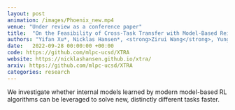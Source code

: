 ```yaml
---
layout: post
animation: /images/Phoenix_new.mp4
venue: "Under review as a conference paper"
title:  "On the Feasibility of Cross-Task Transfer with Model-Based Reinforcement Learning"
authors: "Yifan Xu*, Nicklas Hansen*, <strong>Zirui Wang</strong>, Yung-Chieh Chan, Hao Su, Zhuowen Tu"
date:   2022-09-28 00:00:00 +00:00
code: https://github.com/mlpc-ucsd/XTRA
website: https://nicklashansen.github.io/xtra/
arxiv: https://github.com/mlpc-ucsd/XTRA
categories: research
---
```

We investigate whether internal models learned by modern model-based RL algorithms can be leveraged to solve new, distinctly different tasks faster.

<!-- image: /images/jcdl2019.png
author: "Leo Keselman"
authors: "<strong>Leonid Keselman</strong>"
venue: "ACM/IEEE Joint Conference on Digital Libraries"
arxiv: https://arxiv.org/abs/1904.12573
slides: /pdfs/jcdl2019.pdf
code: https://github.com/leonidk/venue_scores -->